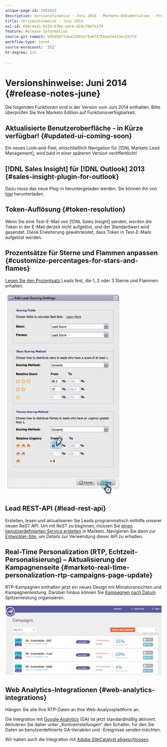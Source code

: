 ```yaml
---
unique-page-id: 2951042
description: Versionshinweise - Juni 2014 - Marketo-Dokumentation - Produktdokumentation
title: Versionshinweise - Juni 2014
exl-id: 690c4e41-831b-47b4-a0c6-d29cf607b179
feature: Release Information
source-git-commit: b95458ffab422901ef5e674756ae5e413ec542fd
workflow-type: tm+mt
source-wordcount: '252'
ht-degree: 11%

---
```


# Versionshinweise: Juni 2014 {#release-notes-june}

Die folgenden Funktionen sind in der Version vom Juni 2014 enthalten. Bitte überprüfen Sie Ihre Marketo Edition auf Funktionsverfügbarkeit.

## Aktualisierte Benutzeroberfläche - in Kürze verfügbar! {#updated-ui-coming-soon}

Ein neues Look-and-Feel, einschließlich Navigation für [!DNL Marketo Lead Management], wird bald in einer späteren Version veröffentlicht!

## [!DNL Sales Insight] für [!DNL Outlook] 2013 {#sales-insight-plugin-for-outlook}

Dazu muss das neue Plug-in heruntergeladen werden. Sie können ihn von [hier](/help/marketo/product-docs/marketo-sales-insight/msi-outlook-plugin/install-the-marketo-email-add-in-for-outlook-with-a-registration-code.md) herunterladen.

## Token-Auflösung {#token-resolution}

Wenn Sie eine Test-E-Mail von [!DNL Sales Insight] senden, werden die Token in der E-Mail derzeit nicht aufgelöst, und der Standardwert wird gesendet. Diese Erweiterung gewährleistet, dass Token in Test-E-Mails aufgelöst werden.

## Prozentsätze für Sterne und Flammen anpassen {#customize-percentages-for-stars-and-flames}

[Legen Sie den Prozentsatz ](/help/marketo/product-docs/marketo-sales-insight/msi-for-salesforce/features/stars-and-flames/customize-stars-and-flames.md) Leads fest, die 1, 2 oder 3 Sterne und Flammen erhalten.

![](assets/image2014-9-22-13-3a50-3a31.png)

## Lead REST-API {#lead-rest-api}

Erstellen, lesen und aktualisieren Sie Leads programmatisch mithilfe unserer neuen ReST API. Um mit ReST zu beginnen, müssen Sie [einen benutzerdefinierten Service erstellen](/help/marketo/product-docs/administration/additional-integrations/create-a-custom-service-for-use-with-rest-api.md) in Marketo. Navigieren Sie dann zur [Entwickler-Site](https://experienceleague.adobe.com/de/docs/marketo-developer/marketo/rest/rest-api), um Details zur Verwendung dieser API zu erhalten.

## Real-Time Personalization (RTP, Echtzeit-Personalisierung) – Aktualisierung der Kampagnenseite {#marketo-real-time-personalization-rtp-campaigns-page-update}

RTP-Kampagnen enthalten jetzt ein neues Design mit Miniaturansichten und Kampagnenleistung. Darüber hinaus können Sie [ Kampagnen nach Datum ](/help/marketo/product-docs/web-personalization/working-with-web-campaigns/sort-web-campaigns-by-latest-or-top-performing.md) Spitzenleistung organisieren.

![](assets/image2014-9-22-13-3a50-3a57.png)

## Web Analytics-Integrationen {#web-analytics-integrations}

Hängen Sie alle Ihre RTP-Daten an Ihre Web-Analyseplattform an.

Die Integration mit [Google Analytics](/help/marketo/product-docs/web-personalization/reporting-for-web-personalization/web-analytics-integrations/integrate-rtp-with-google-analytics.md) (GA) ist jetzt standardmäßig aktiviert. Aktivieren Sie daher unter „Kontoeinstellungen“ den Schalter, für den Sie Daten an benutzerdefinierte GA-Variablen und -Ereignisse senden möchten.

Wir haben auch die Integration mit [Adobe SiteCatalyst abgeschlossen](/help/marketo/product-docs/web-personalization/reporting-for-web-personalization/web-analytics-integrations/integrate-with-adobe-analytics.md).
